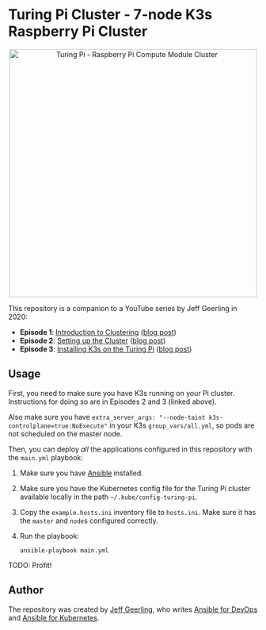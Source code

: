 # Turing Pi Cluster - 7-node K3s Raspberry Pi Cluster

<p align="center"><a href="https://www.youtube.com/watch?v=kgVz4-SEhbE"><img src="https://raw.githubusercontent.com/geerlingguy/turing-pi-cluster/master/images/turing-pi-cluster-hero.jpg" width="500" height="auto" alt="Turing Pi - Raspberry Pi Compute Module Cluster" /></a></p>

This repository is a companion to a YouTube series by Jeff Geerling in 2020:

  - **Episode 1**: [Introduction to Clustering](https://www.youtube.com/watch?v=kgVz4-SEhbE) ([blog post](https://www.jeffgeerling.com/blog/2020/raspberry-pi-cluster-episode-1-introduction-clusters))
  - **Episode 2**: [Setting up the Cluster](https://www.youtube.com/watch?v=xNndbfxMCLo) ([blog post](https://www.jeffgeerling.com/blog/2020/raspberry-pi-cluster-episode-2-setting-cluster))
  - **Episode 3**: [Installing K3s on the Turing Pi](https://www.youtube.com/watch?v=N4bfNefjBSw) ([blog post](https://www.jeffgeerling.com/blog/2020/pi-cluster-episode-3-installing-k3s-kubernetes-on-turing-pi))

## Usage

First, you need to make sure you have K3s running on your Pi cluster. Instructions for doing so are in Episodes 2 and 3 (linked above).

Also make sure you have `extra_server_args: "--node-taint k3s-controlplane=true:NoExecute"` in your K3s `group_vars/all.yml`, so pods are not scheduled on the master node.

Then, you can deploy _all_ the applications configured in this repository with the `main.yml` playbook:

  1. Make sure you have [Ansible](https://docs.ansible.com/ansible/latest/installation_guide/intro_installation.html) installed.
  2. Make sure you have the Kubernetes config file for the Turing Pi cluster available locally in the path `~/.kube/config-turing-pi`.
  3. Copy the `example.hosts.ini` inventory file to `hosts.ini`. Make sure it has the `master` and `node`s configured correctly.
  4. Run the playbook:

     ```
     ansible-playbook main.yml
     ```

TODO: Profit!

## Author

The repository was created by [Jeff Geerling](https://www.jeffgeerling.com), who writes [Ansible for DevOps](https://www.ansiblefordevops.com) and [Ansible for Kubernetes](https://www.ansibleforkubernetes.com).